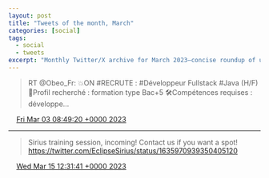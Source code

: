 ```yaml
---
layout: post
title: "Tweets of the month, March"
categories: [social]
tags:
  - social
  - tweets
excerpt: "Monthly Twitter/X archive for March 2023—concise roundup of updates and links."
---
```

> RT @Obeo_Fr: 💥ON #RECRUTE : 
> #Développeur Fullstack #Java (H/F)
> 🧐Profil recherché : formation type Bac+5
> 🛠️Compétences requises : développe…

<img src="{{ site.url }}/media/tweet.ico" width="12" /> [Fri Mar 03 08:49:20 +0000 2023](https://twitter.com/bruncedric/status/1631577486432542727)

----

> Sirius training session, incoming!  Contact us if you want a spot! https://twitter.com/EclipseSirius/status/1635970939350405120

<img src="{{ site.url }}/media/tweet.ico" width="12" /> [Wed Mar 15 12:31:41 +0000 2023](https://twitter.com/bruncedric/status/1635982098191220737)
